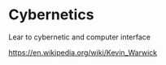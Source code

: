 # Cybernetics
Lear to cybernetic and computer interface

https://en.wikipedia.org/wiki/Kevin_Warwick

